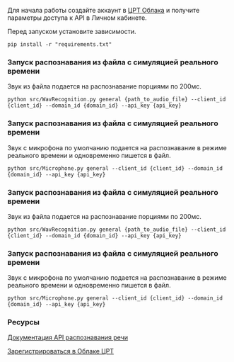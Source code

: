 Для начала работы создайте аккаунт в [ЦРТ Облака](https://cp.speechpro.com) и получите параметры доступа к API в Личном кабинете.

Перед запуском установите зависимости.

```shell
pip install -r "requirements.txt"
```


### Запуск распознавания из файла с симуляцией реального времени
Звук из файла подается на распознавание порциями по 200мс.
```shell
python src/WavRecognition.py general {path_to_audio_file} --client_id {client_id} --domain_id {domain_id} --api_key {api_key}
```

### Запуск распознавания из файла с симуляцией реального времени
Звук с микрофона по умолчанию подается на распознавание в режиме реального времени и одновременно пишется в файл.
```shell
python src/Microphone.py general --client_id {client_id} --domain_id {domain_id} --api_key {api_key}
```

### Запуск распознавания из файла с симуляцией реального времени
Звук из файла подается на распознавание порциями по 200мс.
```shell
python src/WavRecognition.py general {path_to_audio_file} --client_id {client_id} --domain_id {domain_id} --api_key {api_key}
```

### Запуск распознавания из файла с симуляцией реального времени
Звук с микрофона по умолчанию подается на распознавание в режиме реального времени и одновременно пишется в файл.
```shell
python src/Microphone.py general --client_id {client_id} --domain_id {domain_id} --api_key {api_key}
```

### Ресурсы
[Документация API распознавания речи](https://asr.cp.speechpro.com/docs)

[Зарегистрироваться в Облаке ЦРТ](https://cp.speechpro.com/home)
